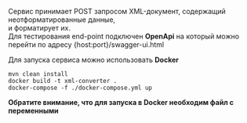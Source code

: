 Сервис принимает POST запросом XML-документ, содержащий неотформатированные данные, <br> и форматирует их.<br>
Для тестирования end-point подключен **OpenApi** на который можно перейти по адресу {host:port}/swagger-ui.html


Для запуска сервиса можно использовать **Docker**

```shell
mvn clean install
docker build -t xml-converter .
docker-compose -f ./docker-compose.yml up
```
**Обратите внимание, что для запуска в Docker необходим файл с переменными**